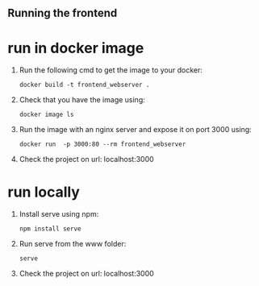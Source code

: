 ## Running the frontend

# run in docker image

1. Run the following cmd to get the image to your docker:
	```
	docker build -t frontend_webserver .
	```

2. Check that you have the image using:
	```
	docker image ls
	```

3. Run the image with an nginx server and expose it on port 3000 using:
	```
	docker run  -p 3000:80 --rm frontend_webserver
	```

4. Check the project on url: localhost:3000

# run locally


1. Install serve using npm:
	```
	npm install serve
	```

2. Run serve from the www folder:
 	```
	serve
	```

3. Check the project on url: localhost:3000